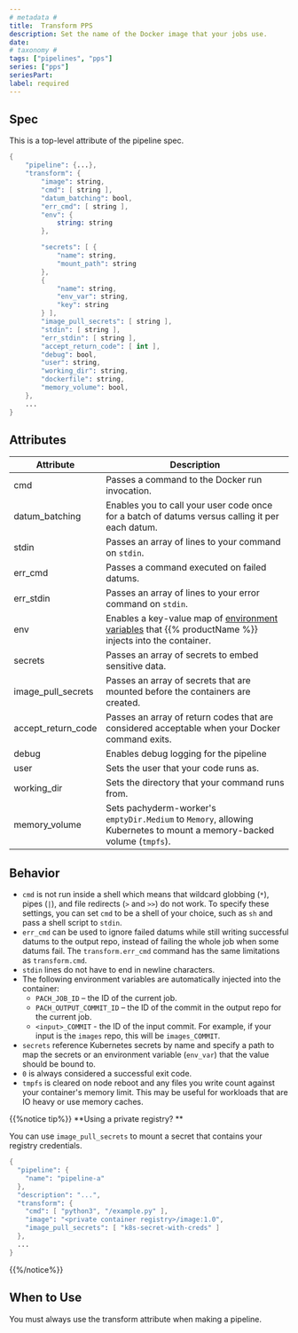 ```yaml
---
# metadata # 
title:  Transform PPS
description: Set the name of the Docker image that your jobs use.
date: 
# taxonomy #
tags: ["pipelines", "pps"]
series: ["pps"]
seriesPart:
label: required 
---
```


## Spec 
This is a top-level attribute of the pipeline spec. 

```s
{
    "pipeline": {...},
    "transform": {
        "image": string,
        "cmd": [ string ],
        "datum_batching": bool,
        "err_cmd": [ string ],
        "env": {
            string: string
        },

        "secrets": [ {
            "name": string,
            "mount_path": string
        },
        {
            "name": string,
            "env_var": string,
            "key": string
        } ],
        "image_pull_secrets": [ string ],
        "stdin": [ string ],
        "err_stdin": [ string ],
        "accept_return_code": [ int ],
        "debug": bool,
        "user": string,
        "working_dir": string,
        "dockerfile": string,
        "memory_volume": bool,
    },
    ...
}

```

## Attributes

|Attribute|Description|
|-|-|
|cmd| Passes a command to the Docker run invocation.|
|datum_batching|Enables you to call your user code once for a batch of datums versus calling it per each datum.|
|stdin| Passes an array of lines to your command on `stdin`.|
|err_cmd| Passes a command executed on failed datums.|
|err_stdin| Passes an array of lines to your error command on `stdin`.|
|env| Enables a key-value map of [environment variables](/{{%release%}}/set-up/environment-variables/) that {{% productName %}} injects into the container. |
|secrets| Passes an array of secrets to embed sensitive data. |
|image_pull_secrets| Passes an array of secrets that are mounted before the containers are created.|
|accept_return_code| Passes an array of return codes that are considered acceptable when your Docker command exits.|
|debug| Enables debug logging for the pipeline|
|user| Sets the user that your code runs as.|
|working_dir| Sets the directory that your command runs from.|
|memory_volume| Sets pachyderm-worker's `emptyDir.Medium` to `Memory`, allowing Kubernetes to mount a memory-backed volume (`tmpfs`).|


## Behavior 

- `cmd` is not run inside a shell which means that wildcard globbing (`*`), pipes (`|`), and file redirects (`>` and `>>`) do not work. To specify these settings, you can set `cmd` to be a shell of your choice, such as `sh` and pass a shell script to `stdin`.
-  `err_cmd` can be used to ignore failed datums while still writing successful datums to the output repo, instead of failing the whole job when some datums fail. The `transform.err_cmd` command has the same limitations as `transform.cmd`.
-  `stdin` lines do not have to end in newline characters.
-  The following environment variables are automatically injected into the container:
   * `PACH_JOB_ID` – the ID of the current job.
   * `PACH_OUTPUT_COMMIT_ID` – the ID of the commit in the output repo for 
   the current job.
   * `<input>_COMMIT` - the ID of the input commit. For example, if your
   input is the `images` repo, this will be `images_COMMIT`.
- `secrets` reference Kubernetes secrets by name and specify a path to map the secrets or
an environment variable (`env_var`) that the value should be bound to.
-  `0` is always considered a successful exit code.
-  `tmpfs` is cleared on node reboot and any files you write count against your container's memory limit. This may be useful for workloads that are IO heavy or use memory caches.

{{%notice tip%}}
**Using a private registry? **

You can use `image_pull_secrets` to mount a secret that contains your registry credentials.

```s
{
  "pipeline": {
    "name": "pipeline-a"
  },
  "description": "...",
  "transform": {
    "cmd": [ "python3", "/example.py" ],
    "image": "<private container registry>/image:1.0",
    "image_pull_secrets": [ "k8s-secret-with-creds" ]
  },
  ...
}
```
{{%/notice%}}


## When to Use 

You must always use the transform attribute when making a pipeline. 